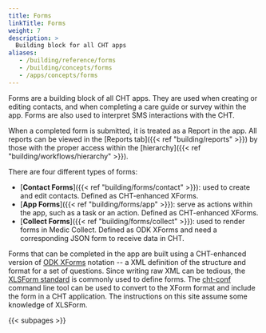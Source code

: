 ```yaml
---
title: Forms
linkTitle: Forms
weight: 7
description: >
  Building block for all CHT apps
aliases:
   - /building/reference/forms
   - /building/concepts/forms
   - /apps/concepts/forms
---
```


Forms are a building block of all CHT apps. They are used when creating or editing contacts, and when completing a care guide or survey within the app. Forms are also used to interpret SMS interactions with the CHT.

When a completed form is submitted, it is treated as a Report in the app. All reports can be viewed in the [Reports tab]({{< ref "building/reports" >}}) by those with the proper access within the [hierarchy]({{< ref "building/workflows/hierarchy" >}}).

There are four different types of forms:
- [**Contact Forms**]({{< ref "building/forms/contact" >}}): used to create and edit contacts. Defined as CHT-enhanced XForms.
- [**App Forms**]({{< ref "building/forms/app" >}}): serve as actions within the app, such as a task or an action. Defined as CHT-enhanced XForms.
- [**Collect Forms**]({{< ref "building/forms/collect" >}}): used to render forms in Medic Collect. Defined as ODK XForms and need a corresponding JSON form to receive data in CHT.

Forms that can be completed in the app are built using a CHT-enhanced version of [ODK XForms](https://opendatakit.github.io/xforms-spec/) notation -- a XML definition of the structure and format for a set of questions. Since writing raw XML can be tedious, the [XLSForm standard](http://xlsform.org/) is commonly used to define forms. The [cht-conf](https://github.com/medic/cht-conf) command line tool can be used to convert to the XForm format and include the form in a CHT application. The instructions on this site assume some knowledge of XLSForm.

{{< subpages >}}
